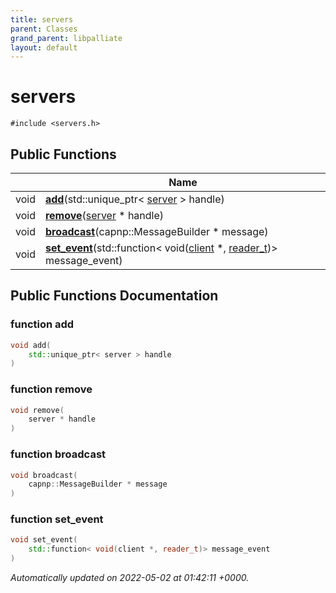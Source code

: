 ```yaml
---
title: servers
parent: Classes
grand_parent: libpalliate
layout: default
---
```


# servers






`#include <servers.h>`

## Public Functions

|                | Name           |
| -------------- | -------------- |
| void | **[add](/libpalliate/generated/Classes/classservers#function-add)**(std::unique_ptr< [server](/libpalliate/generated/Classes/classtransport_1_1server) > handle) |
| void | **[remove](/libpalliate/generated/Classes/classservers#function-remove)**([server](/libpalliate/generated/Classes/classtransport_1_1server) * handle) |
| void | **[broadcast](/libpalliate/generated/Classes/classservers#function-broadcast)**(capnp::MessageBuilder * message) |
| void | **[set_event](/libpalliate/generated/Classes/classservers#function-set-event)**(std::function< void([client](/libpalliate/generated/Classes/classtransport_1_1client) *, [reader_t](/libpalliate/generated/Namespaces/namespacetransport#using-reader-t))> message_event) |

## Public Functions Documentation

### function add

```cpp
void add(
    std::unique_ptr< server > handle
)
```


### function remove

```cpp
void remove(
    server * handle
)
```


### function broadcast

```cpp
void broadcast(
    capnp::MessageBuilder * message
)
```


### function set_event

```cpp
void set_event(
    std::function< void(client *, reader_t)> message_event
)
```



_Automatically updated on 2022-05-02 at 01:42:11 +0000._